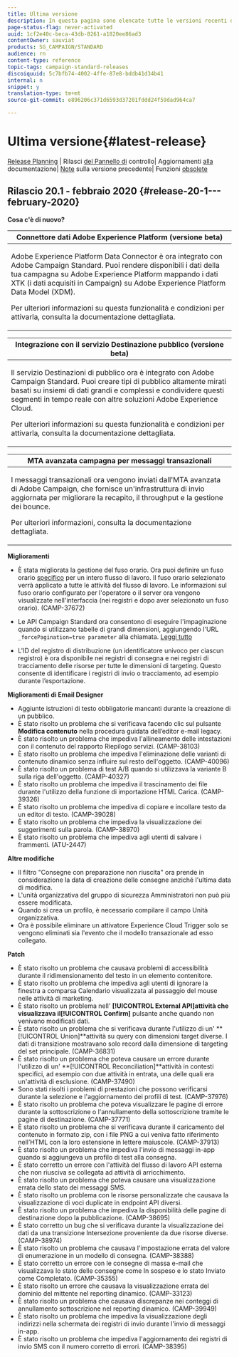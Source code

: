 ```yaml
---
title: Ultima versione
description: In questa pagina sono elencate tutte le versioni recenti di Adobe Campaign Standard.
page-status-flag: never-activated
uuid: 1cf2e40c-beca-43db-8261-a1820ee86ad3
contentOwner: sauviat
products: SG_CAMPAIGN/STANDARD
audience: rn
content-type: reference
topic-tags: campaign-standard-releases
discoiquuid: 5c7bfb74-4002-4ffe-87e8-bddb41d34b41
internal: n
snippet: y
translation-type: tm+mt
source-git-commit: e896206c371d6593d37201fddd24f59dad964ca7

---
```



# Ultima versione{#latest-release}

[Release Planning](https://helpx.adobe.com/campaign/kb/acs-release-planning.html) | Rilasci [del Pannello di](https://docs.adobe.com/content/help/en/control-panel/using/release-notes.html) controllo| Aggiornamenti [alla](../../rn/using/documentation-updates.md) documentazione| [Note](../../rn/using/release-notes-2019.md) sulla versione precedente| Funzioni [obsolete](https://helpx.adobe.com/campaign/kb/acs-deprecated-and-removed-features.html)

## Rilascio 20.1 - febbraio 2020 {#release-20-1---february-2020}

**Cosa c&#39;è di nuovo?**


<table> 
 <thead> 
  <tr> 
   <th> <strong>Connettore dati Adobe Experience Platform (versione beta)</strong><br /> </th> 
  </tr> 
 </thead> 
 <tbody> 
  <tr> 
   <td> <p>
   Adobe Experience Platform Data Connector è ora integrato con Adobe Campaign Standard. Puoi rendere disponibili i dati della tua campagna su Adobe Experience Platform mappando i dati XTK (i dati acquisiti in Campaign) su Adobe Experience Platform Data Model (XDM). </p>
    <p>Per ulteriori informazioni su questa funzionalità e condizioni per attivarla, consulta la documentazione <a href="../../administration/using/aep-about-data-connector.md"></a>dettagliata.</p>
   </td> 
  </tr> 
 </tbody> 
</table>

<table> 
 <thead> 
  <tr> 
   <th> <strong>Integrazione con il servizio Destinazione pubblico (versione beta) </strong><br /> </th> 
  </tr> 
 </thead> 
 <tbody> 
  <tr> 
   <td> <p>Il servizio Destinazioni di pubblico ora è integrato con Adobe Campaign Standard. Puoi creare tipi di pubblico altamente mirati basati su insiemi di dati grandi e complessi e condividere questi segmenti in tempo reale con altre soluzioni Adobe Experience Cloud.</p>
    <p>Per ulteriori informazioni su questa funzionalità e condizioni per attivarla, consulta la documentazione <a href="../../audiences/using/aep-about-audience-destinations-service.md"></a>dettagliata.</p>
   </td> 
  </tr> 
 </tbody> 
</table>

<table> 
 <thead> 
  <tr> 
   <th> <strong>MTA avanzata campagna per messaggi transazionali</strong><br /> </th> 
  </tr> 
 </thead> 
 <tbody> 
  <tr> 
   <td> <p>I messaggi transazionali ora vengono inviati dall'MTA avanzata di Adobe Campaign, che fornisce un'infrastruttura di invio aggiornata per migliorare la recapito, il throughput e la gestione dei bounce.</p>
    <p>Per ulteriori informazioni, consulta la documentazione <a href="https://helpx.adobe.com/campaign/kb/campaign-enhanced-mta.html"></a>dettagliata.</p>
   </td> 
  </tr> 
 </tbody> 
</table>

**Miglioramenti**

* È stata migliorata la gestione del fuso orario. Ora puoi definire un fuso orario [specifico](../../automating/using/building-a-workflow.md) per un intero flusso di lavoro. Il fuso orario selezionato verrà applicato a tutte le attività del flusso di lavoro. Le informazioni sul fuso orario configurato per l&#39;operatore o il server ora vengono visualizzate nell&#39;interfaccia (nei registri e dopo aver selezionato un fuso orario). (CAMP-37672)

* Le API Campaign Standard ora consentono di eseguire l&#39;impaginazione quando si utilizzano tabelle di grandi dimensioni, aggiungendo l&#39;URL `_forcePagination=true parameter` alla chiamata. [Leggi tutto](../../api/using/pagination.md)

* L&#39;ID del registro di distribuzione (un identificatore univoco per ciascun registro) è ora disponibile nei registri di consegna e nei registri di tracciamento delle risorse per tutte le dimensioni di targeting. Questo consente di identificare i registri di invio o tracciamento, ad esempio durante l’esportazione.

**Miglioramenti di Email Designer**

* Aggiunte istruzioni di testo obbligatorie mancanti durante la creazione di un pubblico.
* È stato risolto un problema che si verificava facendo clic sul pulsante **Modifica contenuto** nella procedura guidata dell’editor e-mail legacy.
* È stato risolto un problema che impediva l&#39;allineamento delle intestazioni con il contenuto del rapporto Riepilogo servizi. (CAMP-38103)
* È stato risolto un problema che impediva l&#39;eliminazione delle varianti di contenuto dinamico senza influire sul resto dell&#39;oggetto. (CAMP-40096)
* È stato risolto un problema di test A/B quando si utilizzava la variante B sulla riga dell&#39;oggetto. (CAMP-40327)
* È stato risolto un problema che impediva il trascinamento dei file durante l&#39;utilizzo della funzione di importazione HTML Carica. (CAMP-39326)
* È stato risolto un problema che impediva di copiare e incollare testo da un editor di testo. (CAMP-39028)
* È stato risolto un problema che impediva la visualizzazione dei suggerimenti sulla parola. (CAMP-38970)
* È stato risolto un problema che impediva agli utenti di salvare i frammenti. (ATU-2447)

**Altre modifiche**

* Il filtro &quot;Consegne con preparazione non riuscita&quot; ora prende in considerazione la data di creazione delle consegne anziché l&#39;ultima data di modifica.
* L&#39;unità organizzativa del gruppo di sicurezza Amministratori non può più essere modificata.
* Quando si crea un profilo, è necessario compilare il campo Unità organizzativa.
* Ora è possibile eliminare un attivatore Experience Cloud Trigger solo se vengono eliminati sia l&#39;evento che il modello transazionale ad esso collegato.

**Patch**

* È stato risolto un problema che causava problemi di accessibilità durante il ridimensionamento del testo in un elemento contenitore.
* È stato risolto un problema che impediva agli utenti di ignorare la finestra a comparsa Calendario visualizzata al passaggio del mouse nelle attività di marketing.
* È stato risolto un problema nell&#39; **[!UICONTROL External API]**attività che visualizzava il**[!UICONTROL Confirm]** pulsante anche quando non venivano modificati dati.
* È stato risolto un problema che si verificava durante l&#39;utilizzo di un&#39; **[!UICONTROL Union]**attività su query con dimensioni target diverse. I dati di transizione mostravano solo record dalla dimensione di targeting del set principale. (CAMP-36831)
* È stato risolto un problema che poteva causare un errore durante l&#39;utilizzo di un&#39; **[!UICONTROL Reconciliation]**attività in contesti specifici, ad esempio con due attività in entrata, una delle quali era un&#39;attività di esclusione. (CAMP-37490)
* Sono stati risolti i problemi di prestazioni che possono verificarsi durante la selezione e l&#39;aggiornamento dei profili di test. (CAMP-37976)
* È stato risolto un problema che poteva visualizzare le pagine di errore durante la sottoscrizione o l&#39;annullamento della sottoscrizione tramite le pagine di destinazione. (CAMP-37771)
* È stato risolto un problema che si verificava durante il caricamento del contenuto in formato zip, con i file PNG a cui veniva fatto riferimento nell’HTML con la loro estensione in lettere maiuscole. (CAMP-37913)
* È stato risolto un problema che impediva l&#39;invio di messaggi in-app quando si aggiungeva un profilo di test alla consegna.
* È stato corretto un errore con l&#39;attività del flusso di lavoro API esterna che non riusciva se collegata ad attività di arricchimento.
* È stato risolto un problema che poteva causare una visualizzazione errata dello stato dei messaggi SMS.
* È stato risolto un problema con le risorse personalizzate che causava la visualizzazione di voci duplicate in endpoint API diversi.
* È stato risolto un problema che impediva la disponibilità delle pagine di destinazione dopo la pubblicazione. (CAMP-38695)
* È stato corretto un bug che si verificava durante la visualizzazione dei dati da una transizione Intersezione proveniente da due risorse diverse. (CAMP-38974)
* È stato risolto un problema che causava l&#39;impostazione errata del valore di enumerazione in un modello di consegna. (CAMP-38388)
* È stato corretto un errore con le consegne di massa e-mail che visualizzava lo stato delle consegne come In sospeso e lo stato Inviato come Completato. (CAMP-35355)
* È stato risolto un errore che causava la visualizzazione errata del dominio del mittente nel reporting dinamico. (CAMP-33123)
* È stato risolto un problema che causava discrepanze nei conteggi di annullamento sottoscrizione nel reporting dinamico. (CAMP-39949)
* È stato risolto un problema che impediva la visualizzazione degli indirizzi nella schermata dei registri di invio durante l&#39;invio di messaggi in-app.
* È stato risolto un problema che impediva l&#39;aggiornamento dei registri di invio SMS con il numero corretto di errori. (CAMP-38395)
